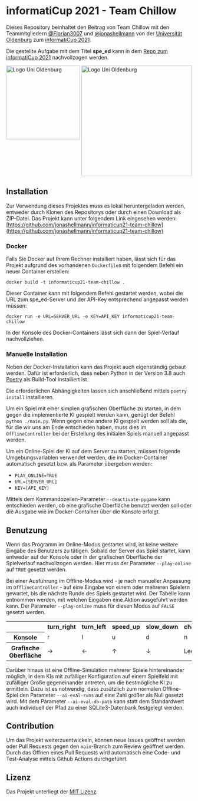 # informatiCup 2021 - Team Chillow

Dieses Repository beinhaltet den Beitrag von Team Chillow mit den Teammitgliedern
[@Florian3007](https://github.com/Florian3007) und [@jonashellmann](https://github.com/jonashellmann) von der
[Universität Oldenburg](https://uol.de) zum [informatiCup 2021](https://informaticup.github.io/).

Die gestellte Aufgabe mit dem Titel **spe_ed** kann in dem
[Repo zum informatiCup 2021](https://github.com/informatiCup/informatiCup2021) nachvollzogen werden.

<div style="display: flex; flex-wrap: wrap; justify-content: space-between;">
    <img src="https://upload.wikimedia.org/wikipedia/commons/thumb/2/22/Carl_von_Ossietzky_Universit%C3%A4t_Oldenburg_logo.svg/1200px-Carl_von_Ossietzky_Universit%C3%A4t_Oldenburg_logo.svg.png" alt="Logo Uni Oldenburg" width="200" />
    <img src="https://informaticup.github.io/images/informaticup-logo.png" alt="Logo Uni Oldenburg" width="300" />
</div>

## Installation

Zur Verwendung dieses Projektes muss es lokal heruntergeladen werden, entweder durch Klonen des Repositorys oder durch
einen Download als ZIP-Datei.
Das Projekt kann unter folgendem Link eingesehen werden:
[https://github.com/jonashellmann/informaticup21-team-chillow](https://github.com/jonashellmann/informaticup21-team-chillow)

### Docker

Falls Sie Docker auf Ihrem Rechner installiert haben, lässt sich für das Projekt aufgrund des vorhandenen `Dockerfile`s
mit folgendem Befehl ein neuer Container erstellen:

`docker build -t informaticup21-team-chillow .`

Dieser Container kann mit folgendem Befehl gestartet werden, wobei die URL zum spe_ed-Server und der API-Key
entsprechend angepasst werden müssen:

`docker run -e URL=SERVER_URL -e KEY=API_KEY informaticup21-team-chillow`

In der Konsole des Docker-Containers lässt sich dann der Spiel-Verlauf nachvollziehen.

### Manuelle Installation

Neben der Docker-Installation kann das Projekt auch eigenständig gebaut werden.
Dafür ist erforderlich, dass neben Python in der Version 3.8 auch [Poetry](https://python-poetry.org/) als Build-Tool
installiert ist.

Die erforderlichen Abhängigkeiten lassen sich anschließend mittels `poetry install` installieren.

Um ein Spiel mit einer simplen grafischen Oberfläche zu starten, in dem gegen die implementierte KI gespielt werden
kann, genügt der Befehl `python ./main.py`.
Wenn gegen eine andere KI gespielt werden soll als die, für die wir uns am Ende entschieden haben, muss dies im
`OfflineController` bei der Erstellung des initialen Spiels manuell angepasst werden.

Um ein Online-Spiel der KI auf dem Server zu starten, müssen folgende Umgebungsvariablen verwendet werden, die im
Docker-Container automatisch gesetzt bzw. als Parameter übergeben werden:
- `PLAY_ONLINE=TRUE`
- `URL=[SERVER_URL]`
- `KEY=[API_KEY]`

Mittels dem Kommandozeilen-Parameter `--deactivate-pygame` kann entschieden werden, ob eine grafische Oberfläche benutzt
werden soll oder die Ausgabe wie im Docker-Container über die Konsole erfolgt.

## Benutzung

Wenn das Programm im Online-Modus gestartet wird, ist keine weitere Eingabe des Benutzers zu tätigen.
Sobald der Server das Spiel startet, kann entweder auf der Konsole oder in der grafischen Oberfläche der Spielverlauf
nachvollzogen werden.
Hier muss der Parameter `--play-online` auf `TRUE` gesetzt werden.

Bei einer Ausführung im Offline-Modus wird - je nach manueller Anpassung im `OfflineController` - auf eine
Eingabe von einem oder mehreren Spielern gewartet, bis die nächste Runde des Spiels gestartet wird.
Der Tabelle kann entnommen werden, mit welchen Eingaben eine Aktion ausgeführt werden kann.
Der Parameter `--play-online` muss für diesen Modus auf `FALSE` gesetzt werden.

<table>
    <tr>
        <th></th>
        <th>turn_right</th>
        <th>turn_left</th>
        <th>speed_up</th>
        <th>slow_down</th>
        <th>change_nothing</th>
    </tr>
    <tr>
        <th>Konsole</th>
        <td>r</td>
        <td>l</td>
        <td>u</td>
        <td>d</td>
        <td>n</td>
    </tr>
    <tr>
        <th>Grafische Oberfläche</th>
        <td>→</td>
        <td>←</td>
        <td>↑</td>
        <td>↓</td>
        <td>Leertaste</td>
    </tr>
</table>

Darüber hinaus ist eine Offline-Simulation mehrerer Spiele hintereinander möglich, in dem KIs mit zufälliger
Konfiguration auf einem Spielfeld mit zufälliger Größe gegeneinander antreten, um die bestmögliche KI zu ermitteln.
Dazu ist es notwendig, dass zusätzlich zum normalen Offline-Spiel den Parameter `--ai-eval-runs` auf eine Zahl größer
als Null gesetzt wird.
Mit dem Parameter `--ai-eval-db-path` kann statt dem Standardwert auch individuell der Pfad zu einer SQLite3-Datenbank
festgelegt werden.

## Contribution

Um das Projekt weiterzuentwickeln, können neue Issues geöffnet werden oder Pull Requests gegen den `main`-Branch zum
Review geöffnet werden. Durch das Öffnen eines Pull Requests wird automatisch eine Code- und Test-Analyse mittels
Github Actions durchgeführt.

## Lizenz

Das Projekt unterliegt der [MIT Lizenz](https://github.com/jonashellmann/informaticup21-team-chillow/blob/master/LICENSE).